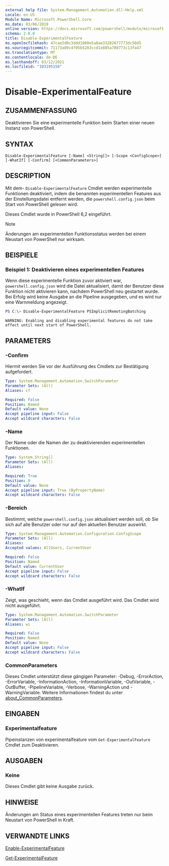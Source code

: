 ```yaml
---
external help file: System.Management.Automation.dll-Help.xml
Locale: en-US
Module Name: Microsoft.PowerShell.Core
ms.date: 03/06/2019
online version: https://docs.microsoft.com/powershell/module/microsoft.powershell.core/disable-experimentalfeature?view=powershell-7.2&WT.mc_id=ps-gethelp
schema: 2.0.0
title: Disable-ExperimentalFeature
ms.openlocfilehash: 47cae5d0c3ddd1800e5a8ae33282677773dc50d5
ms.sourcegitcommit: 71173a89c4f05b5283ccd1e885a780773c13fa47
ms.translationtype: MT
ms.contentlocale: de-DE
ms.lasthandoff: 03/12/2021
ms.locfileid: "103195156"
---
```

# Disable-ExperimentalFeature

## ZUSAMMENFASSUNG
Deaktivieren Sie eine experimentelle Funktion beim Starten einer neuen Instanz von PowerShell.

## SYNTAX

```
Disable-ExperimentalFeature [-Name] <String[]> [-Scope <ConfigScope>] [-WhatIf] [-Confirm] [<CommonParameters>]
```

## DESCRIPTION

Mit dem- `Disable-ExperimentalFeature` Cmdlet werden experimentelle Funktionen deaktiviert, indem die benannten experimentellen Features aus der Einstellungsdatei entfernt werden, die `powershell.config.json` beim Start von PowerShell gelesen wird.

Dieses Cmdlet wurde in PowerShell 6,2 eingeführt.

> [!NOTE]
> Änderungen am experimentellen Funktionsstatus werden bei einem Neustart von PowerShell nur wirksam.

## BEISPIELE

### Beispiel 1: Deaktivieren eines experimentellen Features

Wenn diese experimentelle Funktion zuvor aktiviert war, `powershell.config.json` wird die Datei aktualisiert, damit der Benutzer diese Funktion nicht aktivieren kann, nachdem PowerShell neu gestartet wurde.
Bei Erfolg wird keine Ausgabe an die Pipeline ausgegeben, und es wird nur eine Warnmeldung angezeigt.

```powershell
PS C:\> Disable-ExperimentalFeature PSImplicitRemotingBatching
```

```Output
WARNING: Enabling and disabling experimental features do not take effect until next start of PowerShell.
```

## PARAMETERS

### -Confirm

Hiermit werden Sie vor der Ausführung des Cmdlets zur Bestätigung aufgefordert.

```yaml
Type: System.Management.Automation.SwitchParameter
Parameter Sets: (All)
Aliases: cf

Required: False
Position: Named
Default value: None
Accept pipeline input: False
Accept wildcard characters: False
```

### -Name

Der Name oder die Namen der zu deaktivierenden experimentellen Funktionen.

```yaml
Type: System.String[]
Parameter Sets: (All)
Aliases:

Required: True
Position: 0
Default value: None
Accept pipeline input: True (ByPropertyName)
Accept wildcard characters: False
```

### -Bereich

Bestimmt, welche `powershell.config.json` aktualisiert werden soll, ob Sie sich auf alle Benutzer oder nur auf den aktuellen Benutzer auswirkt.

```yaml
Type: System.Management.Automation.Configuration.ConfigScope
Parameter Sets: (All)
Aliases:
Accepted values: AllUsers, CurrentUser

Required: False
Position: Named
Default value: CurrentUser
Accept pipeline input: False
Accept wildcard characters: False
```

### -WhatIf

Zeigt, was geschieht, wenn das Cmdlet ausgeführt wird.
Das Cmdlet wird nicht ausgeführt.

```yaml
Type: System.Management.Automation.SwitchParameter
Parameter Sets: (All)
Aliases: wi

Required: False
Position: Named
Default value: None
Accept pipeline input: False
Accept wildcard characters: False
```

### CommonParameters

Dieses Cmdlet unterstützt diese gängigen Parameter: -Debug, -ErrorAction, -ErrorVariable, -InformationAction, -InformationVariable, -OutVariable, -OutBuffer, -PipelineVariable, -Verbose, -WarningAction und -WarningVariable. Weitere Informationen findest du unter [about_CommonParameters](http://go.microsoft.com/fwlink/?LinkID=113216).

## EINGABEN

### Experimentalfeature

Pipeinstanzen von experimentalfeature vom `Get-ExperimentalFeature` Cmdlet zum Deaktivieren.

## AUSGABEN

### Keine

Dieses Cmdlet gibt keine Ausgabe zurück.

## HINWEISE

Änderungen am Status eines experimentellen Features treten nur beim Neustart von PowerShell in Kraft.

## VERWANDTE LINKS

[Enable-ExperimentalFeature](Enable-ExperimentalFeature.md)

[Get-ExperimentalFeature](Get-ExperimentalFeature.md)

